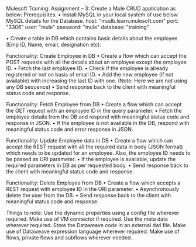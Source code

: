 Mulesoft Training: 
Assignment – 3:
Create a Mule CRUD application as below:
Prerequisites: 
•	Install MySQL in your local system of use below MySQL details for the Database.
  host: "mudb.learn.mulesoft.com"
  port: "3306"
  user: "mule"
  password: "mule"
  database: "training"

•	Create a table in DB which contains basic details about the employee (Emp ID, Name, email, designation etc).

Functionality: Create Employee in DB
•	Create a flow which can accept the POST requests with all the details about an employee except the employee ID.
•	Fetch the last employee ID.
•	Check if the employee is already registered or not on basis of email ID.
•	Add the new employee (if not available) with increasing the last ID with one. (Note: Here we are not using any DB sequence)
•	Send response back to the client with meaningful status code and response.
 
Functionality: Fetch Employee from DB
•	Create a flow which can accept the GET request with an employee ID in the query parameter.
•	Fetch the employee details from the DB and respond with meaningful status code and response in JSON.
•	If the employee is not available in the DB, respond with meaningful status code and error response in JSON.

Functionality: Update Employee data in DB
•	Create a flow which can accept the REST request with all the required data in body (JSON format) which needs to be updated for an employee. Also, the employee ID needs to be passed as URI parameter.
•	If the employee is available, update the required parameters in DB as per requested body.
•	Send response back to the client with meaningful status code and response.

Functionality: Delete Employee from DB
•	Create a flow which accepts a REST request with employee ID in the URI parameter.
•	Asynchronously delete the user from the DB.
•	Send response back to the client with meaningful status code and response.


Things to note:
Use the dynamic properties using a config file wherever required.
Make use of VM connector if required.
Use the meta data wherever required.
Store the Dataweave code in an external dwl file.
Make use of Dataweave expression language wherever required.
Make use of flows, private flows and subflows wherever needed.


